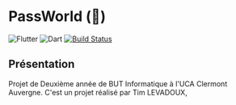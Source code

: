 # PassWorld (🚧)

![Flutter](https://img.shields.io/badge/Flutter-%2302569B.svg?style=for-the-badge&logo=Flutter&logoColor=white)
![Dart](https://img.shields.io/badge/dart-%230175C2.svg?style=for-the-badge&logo=dart&logoColor=white)
[![Build Status](https://codefirst.iut.uca.fr/api/badges/PassWorld/PassWorld/status.svg)](https://codefirst.iut.uca.fr/PassWorld/PassWorld)

## Présentation
Projet de Deuxième année de BUT Informatique à l'UCA Clermont Auvergne. C'est un projet réalisé par Tim LEVADOUX, 
